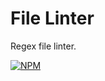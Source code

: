 # File Linter

Regex file linter.

[![NPM](https://nodei.co/npm/file-linter.png?downloads=true&downloadRank=true&stars=true)](https://nodei.co/npm/file-linter/)
